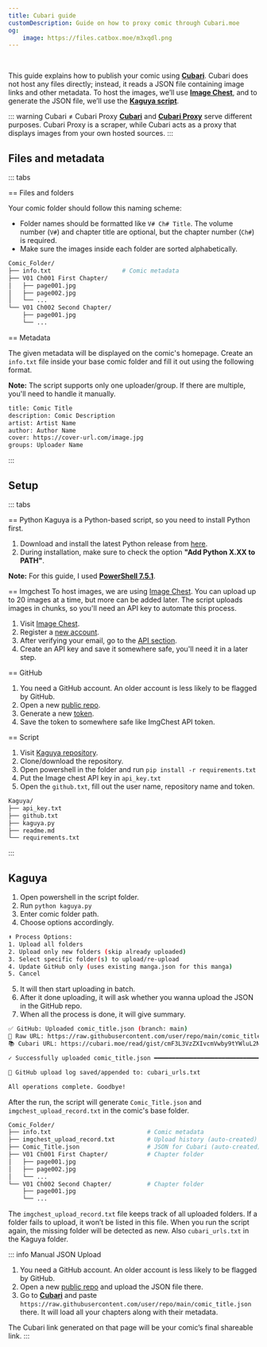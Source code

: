 ```yaml
---
title: Cubari guide
customDescription: Guide on how to proxy comic through Cubari.moe
og:
    image: https://files.catbox.moe/m3xqdl.png
---
```


<GradientCard title="Cubari guide" description="Guide on how to proxy comic through Cubari.moe" theme="turquoise" variant="thin"/>

<br>

This guide explains how to publish your comic using [**Cubari**](https://cubari.moe/). Cubari does not host any files directly; instead, it reads a JSON file containing image links and other metadata. To host the images, we’ll use [**Image Chest**](https://imgchest.com/), and to generate the JSON file, we’ll use the [**Kaguya script**](https://github.com/wotakumoe/kaguya).

::: warning Cubari ≠ Cubari Proxy
[**Cubari**](https://cubari.moe/) and [**Cubari Proxy**](https://proxy.cubari.moe/) serve different purposes. Cubari Proxy is a scraper, while Cubari acts as a proxy that displays images from your own hosted sources.
:::

## Files and metadata

::: tabs

== Files and folders

Your comic folder should follow this naming scheme:  
- Folder names should be formatted like `V# Ch# Title`. The volume number (`V#`) and chapter title are optional, but the chapter number (`Ch#`) is required.  
- Make sure the images inside each folder are sorted alphabetically.

```bash
Comic_Folder/
├── info.txt                    # Comic metadata                     
├── V01 Ch001 First Chapter/          
│   ├── page001.jpg
│   ├── page002.jpg
│   └── ...
└── V01 Ch002 Second Chapter/
    ├── page001.jpg
    └── ...
```

== Metadata

The given metadata will be displayed on the comic's homepage. Create an `info.txt` file inside your base comic folder and fill it out using the following format.  

**Note:** The script supports only one uploader/group. If there are multiple, you'll need to handle it manually.

```bash
title: Comic Title
description: Comic Description
artist: Artist Name
author: Author Name
cover: https://cover-url.com/image.jpg
groups: Uploader Name
```

:::

## Setup

::: tabs

== Python
Kaguya is a Python-based script, so you need to install Python first.

1. Download and install the latest Python release from [here](https://www.python.org/downloads/).
2. During installation, make sure to check the option **"Add Python X.XX to PATH"**.

**Note:** For this guide, I used [**PowerShell 7.5.1**](https://github.com/PowerShell/PowerShell).

== Imgchest
To host images, we are using [Image Chest](https://imgchest.com/). You can upload up to 20 images at a time, but more can be added later. The script uploads images in chunks, so you'll need an API key to automate this process.

1. Visit [Image Chest](https://imgchest.com/).
2. Register a [new account](https://imgchest.com/register).
3. After verifying your email, go to the [API section](https://imgchest.com/profile/api).
4. Create an API key and save it somewhere safe, you'll need it in a later step.

== GitHub
1. You need a GitHub account. An older account is less likely to be flagged by GitHub.
2. Open a new [public repo](https://github.com/new).
3. Generate a new [token](https://github.com/settings/tokens/new?scopes=public_repo&description=Kaguya).
4. Save the token to somewhere safe like ImgChest API token.

== Script
1. Visit [Kaguya repository](https://github.com/wotakumoe/kaguya).
2. Clone/download the repository.
3. Open powershell in the folder and run `pip install -r requirements.txt`
4. Put the Image chest API key in `api_key.txt`
5. Open the `github.txt`, fill out the user name, repository name and token.

```bash
Kaguya/
├── api_key.txt  
├── github.txt  
├── kaguya.py
├── readme.md                                 
└── requirements.txt
```

:::

## Kaguya

1. Open powershell in the script folder.
2. Run `python kaguya.py`
3. Enter comic folder path.
4. Choose options accordingly.
```bash
⬆️ Process Options:
1. Upload all folders
2. Upload only new folders (skip already uploaded)
3. Select specific folder(s) to upload/re-upload
4. Update GitHub only (uses existing manga.json for this manga)
5. Cancel
```
5. It will then start uploading in batch.
6. After it done uploading, it will ask whether you wanna upload the JSON in the GitHub repo.
7. When all the process is done, it will give summary.

```bash
✅ GitHub: Uploaded comic_title.json (branch: main)
🔗 Raw URL: https://raw.githubusercontent.com/user/repo/main/comic_title.json
📚 Cubari URL: https://cubari.moe/read/gist/cmF3L3VzZXIvcmVwby9tYWluL2NvbWljX3RpdGxlLmpzb24==/

✓ Successfully uploaded comic_title.json ━━━━━━━━━━━━━━━━━━━━━━━━━━━━━━━━━━

💾 GitHub upload log saved/appended to: cubari_urls.txt

All operations complete. Goodbye!
```

After the run, the script will generate `Comic_Title.json` and `imgchest_upload_record.txt` in the comic's base folder.

```bash
Comic_Folder/
├── info.txt                           # Comic metadata
├── imgchest_upload_record.txt         # Upload history (auto-created)
├── Comic_Title.json                   # JSON for Cubari (auto-created)
├── V01 Ch001 First Chapter/           # Chapter folder
│   ├── page001.jpg
│   ├── page002.jpg
│   └── ...
└── V01 Ch002 Second Chapter/          # Chapter folder
    ├── page001.jpg
    └── ...
```

The `imgchest_upload_record.txt` file keeps track of all uploaded folders. If a folder fails to upload, it won’t be listed in this file. When you run the script again, the missing folder will be detected as new. Also `cubari_urls.txt` in the Kaguya folder.

::: info Manual JSON Upload
1. You need a GitHub account. An older account is less likely to be flagged by GitHub.
2. Open a new [public repo](https://github.com/new) and upload the JSON file there.
3. Go to [**Cubari**](https://cubari.moe/) and paste `https://raw.githubusercontent.com/user/repo/main/comic_title.json` there. It will load all your chapters along with their metadata.

The Cubari link generated on that page will be your comic’s final shareable link.
:::